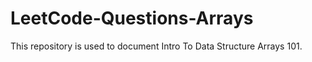 # LeetCode-Questions-Arrays

This repository is used to document Intro To Data Structure Arrays 101.
